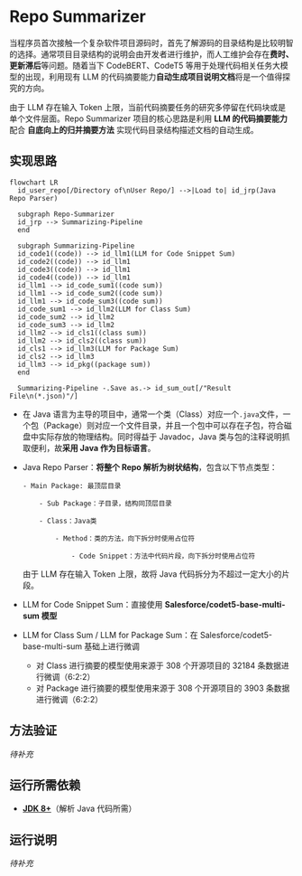 # Repo Summarizer

当程序员首次接触一个复杂软件项目源码时，首先了解源码的目录结构是比较明智的选择。通常项目目录结构的说明会由开发者进行维护，而人工维护会存在**费时、更新滞后**等问题。随着当下 CodeBERT、CodeT5 等用于处理代码相关任务大模型的出现，利用现有 LLM 的代码摘要能力**自动生成项目说明文档**将是一个值得探究的方向。

由于 LLM 存在输入 Token 上限，当前代码摘要任务的研究多停留在代码块或是单个文件层面。Repo Summarizer 项目的核心思路是利用 **LLM 的代码摘要能力** 配合 **自底向上的归并摘要方法** 实现代码目录结构描述文档的自动生成。

## 实现思路

```mermaid
flowchart LR
  id_user_repo[/Directory of\nUser Repo/] -->|Load to| id_jrp(Java Repo Parser)

  subgraph Repo-Summarizer
  id_jrp --> Summarizing-Pipeline
  end

  subgraph Summarizing-Pipeline
  id_code1((code)) --> id_llm1(LLM for Code Snippet Sum)
  id_code2((code)) --> id_llm1
  id_code3((code)) --> id_llm1
  id_code4((code)) --> id_llm1
  id_llm1 --> id_code_sum1((code sum))
  id_llm1 --> id_code_sum2((code sum))
  id_llm1 --> id_code_sum3((code sum))
  id_code_sum1 --> id_llm2(LLM for Class Sum)
  id_code_sum2 --> id_llm2
  id_code_sum3 --> id_llm2
  id_llm2 --> id_cls1((class sum))
  id_llm2 --> id_cls2((class sum))
  id_cls1 --> id_llm3(LLM for Package Sum)
  id_cls2 --> id_llm3
  id_llm3 --> id_pkg((package sum))
  end

  Summarizing-Pipeline -.Save as.-> id_sum_out[/"Result File\n(*.json)"/]
```

- 在 Java 语言为主导的项目中，通常一个类（Class）对应一个`.java`文件，一个包（Package）则对应一个文件目录，并且一个包中可以存在子包，符合磁盘中实际存放的物理结构。同时得益于 Javadoc，Java 类与包的注释说明抓取便利，故**采用 Java 作为目标语言**。

- Java Repo Parser：**将整个 Repo 解析为树状结构**，包含以下节点类型：

  ```
  - Main Package: 最顶层目录

      - Sub Package：子目录，结构同顶层目录

      - Class：Java类

          - Method：类的方法，向下拆分时使用占位符

              - Code Snippet：方法中代码片段，向下拆分时使用占位符
  ```

  由于 LLM 存在输入 Token 上限，故将 Java 代码拆分为不超过一定大小的片段。

- LLM for Code Snippet Sum：直接使用 **Salesforce/codet5-base-multi-sum 模型**

- LLM for Class Sum / LLM for Package Sum：在 Salesforce/codet5-base-multi-sum 基础上进行微调

  - 对 Class 进行摘要的模型使用来源于 308 个开源项目的 32184 条数据进行微调（6:2:2）
  - 对 Package 进行摘要的模型使用来源于 308 个开源项目的 3903 条数据进行微调（6:2:2）

## 方法验证

_待补充_

## 运行所需依赖

- [**JDK 8+**](https://github.com/o1egl/paseto)（解析 Java 代码所需）

## 运行说明

_待补充_
